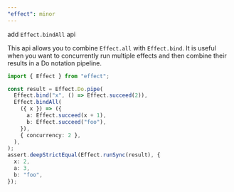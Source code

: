 ```yaml
---
"effect": minor
---
```


add `Effect.bindAll` api

This api allows you to combine `Effect.all` with `Effect.bind`. It is useful
when you want to concurrently run multiple effects and then combine their
results in a Do notation pipeline.

```ts
import { Effect } from "effect";

const result = Effect.Do.pipe(
  Effect.bind("x", () => Effect.succeed(2)),
  Effect.bindAll(
    ({ x }) => ({
      a: Effect.succeed(x + 1),
      b: Effect.succeed("foo"),
    }),
    { concurrency: 2 },
  ),
);
assert.deepStrictEqual(Effect.runSync(result), {
  x: 2,
  a: 3,
  b: "foo",
});
```
